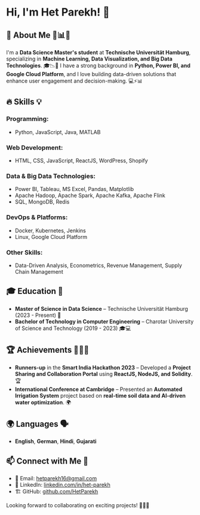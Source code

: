 # Hi, I'm Het Parekh! 👋

## 🚀 About Me 🎯📊💡
I'm a **Data Science Master's student** at **Technische Universität Hamburg**, specializing in **Machine Learning, Data Visualization, and Big Data Technologies**. 🎓📉📡 I have a strong background in **Python, Power BI, and Google Cloud Platform**, and I love building data-driven solutions that enhance user engagement and decision-making. 💻⚡📊

## 🔥 Skills 💡

### Programming:
- Python, JavaScript, Java, MATLAB

### Web Development:
- HTML, CSS, JavaScript, ReactJS, WordPress, Shopify

### Data & Big Data Technologies:
- Power BI, Tableau, MS Excel, Pandas, Matplotlib
- Apache Hadoop, Apache Spark, Apache Kafka, Apache Flink
- SQL, MongoDB, Redis

### DevOps & Platforms:
- Docker, Kubernetes, Jenkins
- Linux, Google Cloud Platform

### Other Skills:
- Data-Driven Analysis, Econometrics, Revenue Management, Supply Chain Management

## 🎓 Education 📘
- **Master of Science in Data Science** – Technische Universität Hamburg (2023 - Present) 🎯
- **Bachelor of Technology in Computer Engineering** – Charotar University of Science and Technology (2019 - 2023) 🎓💻

## 🏆 Achievements 🏅🚀🎯
- **Runners-up** in the **Smart India Hackathon 2023** – Developed a **Project Sharing and Collaboration Portal** using **ReactJS, NodeJS, and Solidity**. 🏆
- **International Conference at Cambridge** – Presented an **Automated Irrigation System** project based on **real-time soil data and AI-driven water optimization**. 🌍

## 🌍 Languages 🗣️
- **English**, **German**, **Hindi**, **Gujarati**

## 📫 Connect with Me 📩
- 📩 Email: [hetparekh16@gmail.com](mailto:hetparekh16@gmail.com)
- 💼 LinkedIn: [linkedin.com/in/het-parekh](https://linkedin.com/in/het-parekh)
- 🏗️ GitHub: [github.com/HetParekh](https://github.com/hetparekh16)

Looking forward to collaborating on exciting projects! 🚀✨💡
